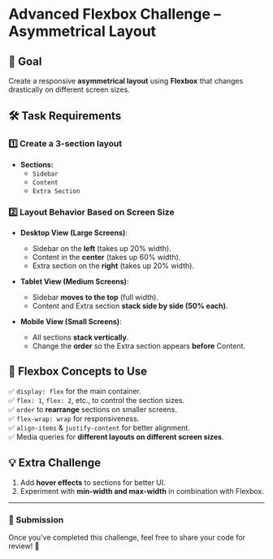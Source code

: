 # Advanced Flexbox Challenge – Asymmetrical Layout

## 📌 Goal
Create a responsive **asymmetrical layout** using **Flexbox** that changes drastically on different screen sizes.

## 🛠 Task Requirements
### **1️⃣ Create a 3-section layout**
- **Sections:**
  - `Sidebar`
  - `Content`
  - `Extra Section`

### **2️⃣ Layout Behavior Based on Screen Size**
- **Desktop View (Large Screens)**:
  - Sidebar on the **left** (takes up 20% width).
  - Content in the **center** (takes up 60% width).
  - Extra section on the **right** (takes up 20% width).

- **Tablet View (Medium Screens)**:
  - Sidebar **moves to the top** (full width).
  - Content and Extra section **stack side by side (50% each)**.

- **Mobile View (Small Screens)**:
  - All sections **stack vertically**.
  - Change the **order** so the Extra section appears **before** Content.

## 🔹 Flexbox Concepts to Use
✅ `display: flex` for the main container.  
✅ `flex: 1`, `flex: 2`, etc., to control the section sizes.  
✅ `order` to **rearrange** sections on smaller screens.  
✅ `flex-wrap: wrap` for responsiveness.  
✅ `align-items` & `justify-content` for better alignment.  
✅ Media queries for **different layouts on different screen sizes**.  

## 💡 Extra Challenge
1. Add **hover effects** to sections for better UI.  
2. Experiment with **min-width and max-width** in combination with Flexbox.  

---

### 📌 Submission
Once you've completed this challenge, feel free to share your code for review! 🚀

